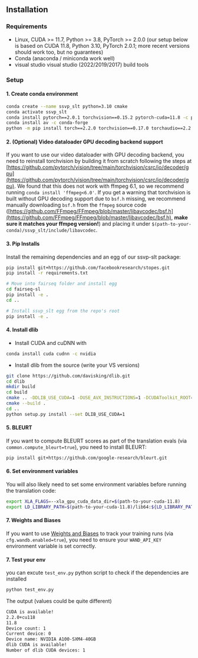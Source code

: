 ## Installation

### Requirements

- Linux, CUDA >= 11.7, Python >= 3.8, PyTorch >= 2.0.0 (our setup below is based on CUDA 11.8, Python 3.10, PyTorch 2.0.1; more recent versions should work too, but no guarantees)
- Conda (anaconda / miniconda work well)
- visual studio visual studio (2022/2019/2017) build tools

### Setup

#### 1. Create conda environment

```bash
conda create --name ssvp_slt python=3.10 cmake
conda activate ssvp_slt
conda install pytorch==2.0.1 torchvision==0.15.2 pytorch-cuda=11.8 -c pytorch -c nvidia
conda install av -c conda-forge
python -m pip install torch==2.2.0 torchvision==0.17.0 torchaudio==2.2.0 --index-url https://download.pytorch.org/whl/cu118
```

#### 2. (Optional) Video dataloader GPU decoding backend support

If you want to use our video dataloader with GPU decoding backend, you need to reinstall torchvision by building it from scratch following the steps at [https://github.com/pytorch/vision/tree/main/torchvision/csrc/io/decoder/gpu](https://github.com/pytorch/vision/tree/main/torchvision/csrc/io/decoder/gpu). We found that this does not work with ffmpeg 6.1, so we recommend running `conda install 'ffmpeg<6.0'`. If you get a warning that torchvision is built without GPU decoding support due to `bsf.h` missing, we recommend manually downloading `bsf.h` from the `ffmpeg` source code ([https://github.com/FFmpeg/FFmpeg/blob/master/libavcodec/bsf.h](https://github.com/FFmpeg/FFmpeg/blob/master/libavcodec/bsf.h), **make sure it matches your ffmpeg version!**) and placing it under `$(path-to-your-conda)/ssvp_slt/include/libavcodec`.

#### 3. Pip Installs

Install the remaining dependencies and an egg of our ssvp-slt package:

```bash
pip install git+https://github.com/facebookresearch/stopes.git
pip install -r requirements.txt

# Move into fairseq folder and install egg
cd fairseq-sl
pip install -e .
cd ..

# Install ssvp_slt egg from the repo's root
pip install -e .
```

#### 4. Install dlib

- Install CUDA and cuDNN with

```bash
conda install cuda cudnn -c nvidia
```

- Install dlib from the source (write your VS versions)

```bash
git clone https://github.com/davisking/dlib.git
cd dlib
mkdir build
cd build
cmake .. -DDLIB_USE_CUDA=1 -DUSE_AVX_INSTRUCTIONS=1 -DCUDAToolkit_ROOT=/path/to/your/conda/envs/dlib/bin/ -G "Visual Studio 17 2022" -A x64 --verbose
cmake --build .
cd ..
python setup.py install --set DLIB_USE_CUDA=1
```

#### 5. BLEURT

If you want to compute BLEURT scores as part of the translation evals (via `common.compute_bleurt=true`), you need to install BLEURT:

```bash
pip install git+https://github.com/google-research/bleurt.git
```

#### 6. Set environment variables

You will also likely need to set some environment variables before running the translation code:

```bash
export XLA_FLAGS=--xla_gpu_cuda_data_dir=$(path-to-your-cuda-11.8)
export LD_LIBRARY_PATH=$(path-to-your-cuda-11.8)/lib64:${LD_LIBRARY_PATH}
```

#### 7. Weights and Biases

If you want to use [Weights and Biases](https://wandb.ai) to track your training runs (via `cfg.wandb.enabled=true`), you need to ensure your `WAND_API_KEY` environment variable is set correctly.

#### 7. Test your env

you can excute `test_env.py` python script to check if the dependencies are installed

```bash
python test_env.py
```

The output (values could be quite different)

```bash
CUDA is available!
2.2.0+cu118
11.8
Device count: 1
Current device: 0
Device name: NVIDIA A100-SXM4-40GB
dlib CUDA is available!
Number of dlib CUDA devices: 1
```
